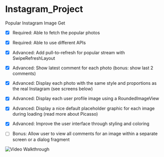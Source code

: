 # Instagram_Project
Popular Instagram Image Get

 * [x] Required: Able to fetch the popular photos
 * [x] Required: Able to use different APIs

 * [x] Advanced: Add pull-to-refresh for popular stream with SwipeRefreshLayout
 * [x] Advanced: Show latest comment for each photo (bonus: show last 2 comments)
 * [x] Advanced: Display each photo with the same style and proportions as the real Instagram (see screens below)
 * [x] Advanced: Display each user profile image using a RoundedImageView
 * [x] Advanced: Display a nice default placeholder graphic for each image during loading (read more about Picasso)
 * [x] Advanced: Improve the user interface through styling and coloring
 * [ ] Bonus: Allow user to view all comments for an image within a separate screen or a dialog fragment

![Video Walkthrough](https://cloud.githubusercontent.com/assets/10593394/6433701/c8038d3a-c02a-11e4-9921-d097a4333ed6.gif)

